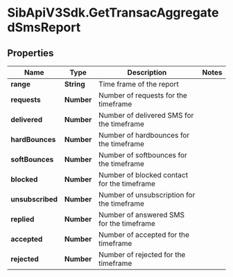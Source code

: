 # SibApiV3Sdk.GetTransacAggregatedSmsReport

## Properties
Name | Type | Description | Notes
------------ | ------------- | ------------- | -------------
**range** | **String** | Time frame of the report | 
**requests** | **Number** | Number of requests for the timeframe | 
**delivered** | **Number** | Number of delivered SMS for the timeframe | 
**hardBounces** | **Number** | Number of hardbounces for the timeframe | 
**softBounces** | **Number** | Number of softbounces for the timeframe | 
**blocked** | **Number** | Number of blocked contact for the timeframe | 
**unsubscribed** | **Number** | Number of unsubscription for the timeframe | 
**replied** | **Number** | Number of answered SMS for the timeframe | 
**accepted** | **Number** | Number of accepted for the timeframe | 
**rejected** | **Number** | Number of rejected for the timeframe | 


